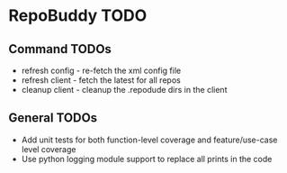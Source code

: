 RepoBuddy TODO
==============

Command TODOs
-------------
-   refresh config - re-fetch the xml config file
-   refresh client - fetch the latest for all repos
-   cleanup client - cleanup the .repodude dirs in the client

General TODOs
-------------
-   Add unit tests for both function-level coverage and feature/use-case
    level coverage
-   Use python logging module support to replace all prints in the code

